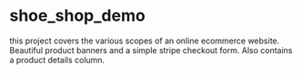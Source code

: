 # shoe_shop_demo

this project covers the various scopes of an online ecommerce website. 
Beautiful product banners and a simple stripe checkout form. 
Also contains a product details column.
